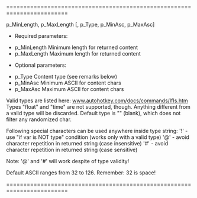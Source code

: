 ========================================================================

 p_MinLength, p_MaxLength [, p_Type, p_MinAsc, p_MaxAsc]

 + Required parameters:
 - p_MinLength      Minimum length for returned content
 - p_MaxLength      Maximum length for returned content

 + Optional parameters:
 - p_Type           Content type (see remarks below)
 - p_MinAsc         Minimum ASCII for content chars
 - p_MaxAsc         Maximum ASCII for content chars

 Valid types are listed here: www.autohotkey.com/docs/commands/IfIs.htm
 Types "float" and "time" are not supported, though.
 Anything different from a valid type will be discarded.
 Default type is "" (blank), which does not filter any randomized char.

 Following special characters can be used anywhere inside type string:
 '!' - use "if var is NOT type" condition (works only with a valid type)
 '@' - avoid character repetition in returned string (case insensitive)
 '#' - avoid character repetition in returned string (case sensitive)

 Note: '@' and '#' will work despite of type validity!

 Default ASCII ranges from 32 to 126. Remember: 32 is space!

========================================================================
